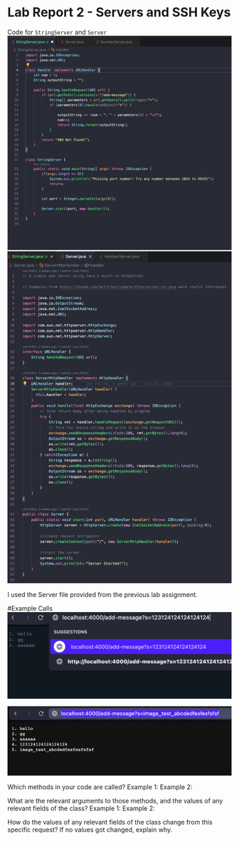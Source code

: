 # Lab Report 2 - Servers and SSH Keys

Code for ```StringServer``` and ```Server```
![Image](lab2-stringserver-code-1.png)
![Image](lab2-server-code-1.png)

I used the Server file provided from the previous lab assignment.

#Example Calls
![Image](lab2-example1-1.png)

![Image](lab2-example2-1.png)

Which methods in your code are called?
Example 1:
Example 2:

What are the relevant arguments to those methods, and the values of any relevant fields of the class?
Example 1:
Example 2:


How do the values of any relevant fields of the class change from this specific request? If no values got changed, explain why.
